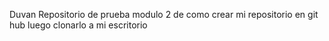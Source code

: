 Duvan
Repositorio de prueba modulo 2 de como crear mi repositorio en git hub  luego clonarlo a mi escritorio
